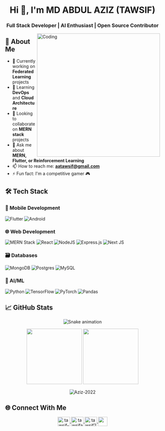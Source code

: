 


<h1 align="center">Hi 👋, I'm MD ABDUL AZIZ (TAWSIF)</h1>
<h3 align="center">Full Stack Developer | AI Enthusiast | Open Source Contributor</h3>

<img align="right" alt="Coding" width="400" src="https://geeky01adarsh.netlify.app/assets/profile1-d123abc2.gif">

## 🚀 About Me

- 🔭 Currently working on **Federated Learning** projects
- 🌱 Learning **DevOps** and **Cloud Architecture**
- 👯 Looking to collaborate on **MERN stack** projects
- 💬 Ask me about **MERN, Flutter, or Reinforcement Learning**
- 📫 How to reach me: **aatawsif@gmail.com**
- ⚡ Fun fact: I'm a competitive gamer 🎮

## 🛠 Tech Stack

### 📱 Mobile Development
![Flutter](https://img.shields.io/badge/Flutter-%2302569B.svg?style=for-the-badge&logo=Flutter&logoColor=white)
![Android](https://img.shields.io/badge/Android-3DDC84?style=for-the-badge&logo=android&logoColor=white)

### 🌐 Web Development
![MERN Stack](https://img.shields.io/badge/MERN-00F72B?style=for-the-badge&logo=mongodb&logoColor=white)
![React](https://img.shields.io/badge/react-%2320232a.svg?style=for-the-badge&logo=react&logoColor=%2361DAFB)
![NodeJS](https://img.shields.io/badge/node.js-6DA55F?style=for-the-badge&logo=node.js&logoColor=white)
![Express.js](https://img.shields.io/badge/express.js-%23404d59.svg?style=for-the-badge&logo=express&logoColor=%2361DAFB)
![Next JS](https://img.shields.io/badge/Next-black?style=for-the-badge&logo=next.js&logoColor=white)

### 🗃 Databases
![MongoDB](https://img.shields.io/badge/MongoDB-%234ea94b.svg?style=for-the-badge&logo=mongodb&logoColor=white)
![Postgres](https://img.shields.io/badge/postgres-%23316192.svg?style=for-the-badge&logo=postgresql&logoColor=white)
![MySQL](https://img.shields.io/badge/mysql-%2300f.svg?style=for-the-badge&logo=mysql&logoColor=white)

### 🤖 AI/ML
![Python](https://img.shields.io/badge/python-3670A0?style=for-the-badge&logo=python&logoColor=ffdd54)
![TensorFlow](https://img.shields.io/badge/TensorFlow-%23FF6F00.svg?style=for-the-badge&logo=TensorFlow&logoColor=white)
![PyTorch](https://img.shields.io/badge/PyTorch-%23EE4C2C.svg?style=for-the-badge&logo=PyTorch&logoColor=white)
![Pandas](https://img.shields.io/badge/pandas-%23150458.svg?style=for-the-badge&logo=pandas&logoColor=white)

## 📈 GitHub Stats

<div align="center">
  
  ![Snake animation](https://raw.githubusercontent.com/Aziz-2022/Aziz-2022/output/github-contribution-grid-snake.svg)
  
  <p align="center">
    <img height="180em" src="https://github-readme-stats.vercel.app/api?username=Aziz-2022&show_icons=true&theme=dark&include_all_commits=true&count_private=true"/>
    <img height="180em" src="https://github-readme-stats.vercel.app/api/top-langs/?username=Aziz-2022&layout=compact&langs_count=8&theme=dark"/>
  </p>
  
  <p align="center">
    <img src="https://github-readme-streak-stats.herokuapp.com/?user=Aziz-2022&theme=dark" alt="Aziz-2022" />
  </p>
</div>

## 🌐 Connect With Me

<p align="center">
  <a href="https://linkedin.com/in/tawsif-ahmed-85b909364" target="blank">
    <img align="center" src="https://raw.githubusercontent.com/rahuldkjain/github-profile-readme-generator/master/src/images/icons/Social/linked-in-alt.svg" alt="tawsif-ahmed-85b909364" height="30" width="40" />
  </a>
  <a href="https://kaggle.com/tawsifahmed47013" target="blank">
    <img align="center" src="https://raw.githubusercontent.com/rahuldkjain/github-profile-readme-generator/master/src/images/icons/Social/kaggle.svg" alt="tawsifahmed47013" height="30" width="40" />
  </a>
  <a href="https://discord.gg/tawsif2975" target="blank">
    <img align="center" src="https://raw.githubusercontent.com/rahuldkjain/github-profile-readme-generator/master/src/images/icons/Social/discord.svg" alt="tawsif2975" height="30" width="40" />
  </a>
  <a href="mailto:aatawsif@gmail.com">
    <img align="center" src="https://img.shields.io/badge/Gmail-D14836?style=for-the-badge&logo=gmail&logoColor=white" height="30" />
  </a>
</p>
